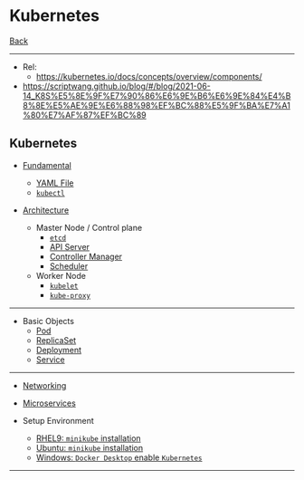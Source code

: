 # Kubernetes

[Back](../../index.md)

---

- Rel:
  - https://kubernetes.io/docs/concepts/overview/components/
- https://scriptwang.github.io/blog/#/blog/2021-06-14_K8S%E5%8E%9F%E7%90%86%E6%9E%B6%E6%9E%84%E4%B8%8E%E5%AE%9E%E6%88%98%EF%BC%88%E5%9F%BA%E7%A1%80%E7%AF%87%EF%BC%89

## Kubernetes

- [Fundamental](./fundamental/fundamental/fundamental.md)

  - [YAML File](./fundamental/yaml/yaml.md)
  - [`kubectl`](./fundamental/kubectl/kubectl.md)

- [Architecture](./architecture/architecture/architecture.md)
  - Master Node / Control plane
    - [`etcd`](./architecture/etcd/etcd.md)
    - [API Server](./architecture/api_server/api_server.md)
    - [Controller Manager](./architecture/controller_manager/controller_manager.md)
    - [Scheduler](./architecture/scheduler/scheduler.md)
  - Worker Node
    - [`kubelet`](./architecture/kubelet/kubelet.md)
    - [`kube-proxy`](./architecture/kube_proxy/kube_proxy.md)

---

- Basic Objects
  - [Pod](./object/pod/pod.md)
  - [ReplicaSet](./object/replica/replica.md)
  - [Deployment](./object/deployment/deployment.md)
  - [Service](./object/service/service.md)

---

- [Networking](./networking/networking.md)
- [Microservices](./microservices/microservices.md)

- Setup Environment

  - [RHEL9: `minikube` installation](./install/minikube_rhel9/minikube_rhel9.md)
  - [Ubuntu: `minikube` installation](./install/minikube_ubuntu/minikube_ubuntu.md)
  - [Windows: `Docker Desktop` enable `Kubernetes`](./install/kube_docker_desktop_win/kube_docker_desktop_win.md)

---
